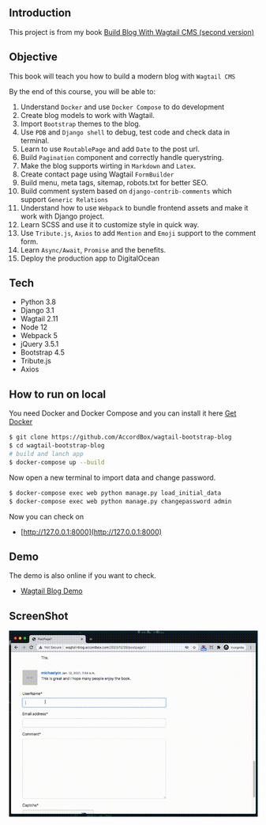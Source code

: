## Introduction

This project is from my book [Build Blog With Wagtail CMS (second version)](https://leanpub.com/buildblogwithwagtailcms/)

## Objective

This book will teach you how to build a modern blog with `Wagtail CMS`

By the end of this course, you will be able to:

1. Understand `Docker` and use `Docker Compose` to do development
1. Create blog models to work with Wagtail.
1. Import `Bootstrap` themes to the blog.
1. Use `PDB` and `Django shell` to debug, test code and check data in terminal.
1. Learn to use `RoutablePage` and add `Date` to the post url.
1. Build `Pagination` component and correctly handle querystring.
1. Make the blog supports wirting in `Markdown` and `Latex`.
1. Create contact page using Wagtail `FormBuilder`
1. Build menu, meta tags, sitemap, robots.txt for better SEO.
1. Build comment system based on `django-contrib-comments` which support `Generic Relations`
1. Understand how to use `Webpack` to bundle frontend assets and make it work with Django project.
1. Learn SCSS and use it to customize style in quick way.
1. Use `Tribute.js`, `Axios` to add `Mention` and `Emoji` support to the comment form.
1. Learn `Async/Await`, `Promise` and the benefits.
1. Deploy the production app to DigitalOcean

## Tech

* Python 3.8
* Django 3.1
* Wagtail 2.11
* Node 12
* Webpack 5
* jQuery 3.5.1
* Bootstrap 4.5
* Tribute.js
* Axios

## How to run on local

You need Docker and Docker Compose and you can install it here [Get Docker](https://docs.docker.com/get-docker/)

```bash
$ git clone https://github.com/AccordBox/wagtail-bootstrap-blog
$ cd wagtail-bootstrap-blog
# build and lanch app
$ docker-compose up --build
```

Now open a new terminal to import data and change password.

```bash
$ docker-compose exec web python manage.py load_initial_data
$ docker-compose exec web python manage.py changepassword admin
```

Now you can check on

* [http://127.0.0.1:8000](http://127.0.0.1:8000)

## Demo

The demo is also online if you want to check.

* [Wagtail Blog Demo](http://wagtail-blog.accordbox.com)

## ScreenShot

![](./misc/comment.gif)

